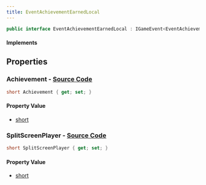 ```yaml
---
title: EventAchievementEarnedLocal
---
```


```csharp
public interface EventAchievementEarnedLocal : IGameEvent<EventAchievementEarnedLocal>
```

#### Implements

## Properties

### **Achievement** - [Source Code](https://github.com/swiftly-solution/swiftlys2/blob/main/managed/src/SwiftlyS2.Generated/GameEvents/Interfaces/EventAchievementEarnedLocal.cs#L23)

```csharp
short Achievement { get; set; }
```

#### Property Value

- [short](https://learn.microsoft.com/dotnet/api/system.int16)

### **SplitScreenPlayer** - [Source Code](https://github.com/swiftly-solution/swiftlys2/blob/main/managed/src/SwiftlyS2.Generated/GameEvents/Interfaces/EventAchievementEarnedLocal.cs#L30)

```csharp
short SplitScreenPlayer { get; set; }
```

#### Property Value

- [short](https://learn.microsoft.com/dotnet/api/system.int16)


